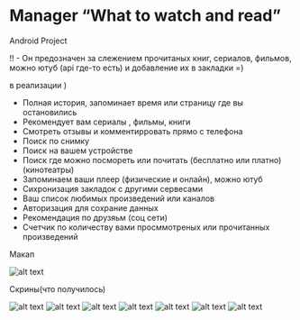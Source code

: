 # Manager “What to watch and read”

 Android Project

 !! - Он предозначен за слежением прочитаных книг,  сериалов,  фильмов, можно ютуб (api где-то есть) и добавление их в закладки =)
 
 в реализации )
  - Полная история, запоминает время или страницу где вы остановились
  - Рекомендует вам сериалы , фильмы, книги
  - Смотреть отзывы и комментирровать прямо с телефона
  - Поиск по снимку 
  - Поиск на вашем устройстве
  - Поиск где можно посмореть или почитать  (бесплатно или платно) (кинотеатры)
  - Запоминаем ваши плеер  (физические и онлайн), можно ютуб
  - Сихронизация закладок с другими сервесами
  - Ваш список любимых произведений или каналов
  - Авторизация для сохрание данных
  - Рекомендация по друзяьм (соц сети)
  - Счетчик по количеству вами просммотреных или прочитанных произведений
  
  Макап
  
  ![alt text](https://github.com/GH-Slav/WhatToWatchOrRead/blob/master/materials_link/base.jpg)
  
  Скрины(что получилось)
  
  ![alt text](https://github.com/GH-Slav/WhatToWatchOrRead/blob/master/materials_link/10.jpg)
  ![alt text](https://github.com/GH-Slav/WhatToWatchOrRead/blob/master/materials_link/04.jpg)
  ![alt text](https://github.com/GH-Slav/WhatToWatchOrRead/blob/master/materials_link/05.jpg)
  ![alt text](https://github.com/GH-Slav/WhatToWatchOrRead/blob/master/materials_link/01.jpg)
  ![alt text](https://github.com/GH-Slav/WhatToWatchOrRead/blob/master/materials_link/02.jpg)
  ![alt text](https://github.com/GH-Slav/WhatToWatchOrRead/blob/master/materials_link/03.jpg)
  ![alt text](https://github.com/GH-Slav/WhatToWatchOrRead/blob/master/materials_link/09.jpg)
 

  
  

